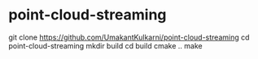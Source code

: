 # point-cloud-streaming

git clone https://github.com/UmakantKulkarni/point-cloud-streaming
cd point-cloud-streaming
mkdir build
cd build
cmake ..
make
